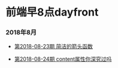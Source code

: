 # 前端早8点dayfront

### 2018年8月
* [第2018-08-23期 简洁的箭头函数](https://github.com/huzhengen/dayfront/blob/master/2018-08/2018-08-23.md)

* [第2018-08-24期 content属性你深究过吗](https://github.com/huzhengen/dayfront/blob/master/2018-08/2018-08-24.md)